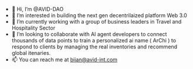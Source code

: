 - 👋 Hi, I’m @AVID-DAO
- 👀 I’m interested in building the next gen decentrilaized platform Web 3.0 
- 🌱 I’m currently working with a group of business leaders in Travel and Hospitality Sector
- 💞️ I’m looking to collaborate with AI agent developers to connect thousands of data points to train a personalized ai name ( ArChi ) to respond to clients by managing the real inventories and recommend global itenaries. 
- 📫 You can reach me at bijan@avid-int.com 

<!---
AVID-META/AVID-META is a ✨ special ✨ repository because its `README.md` (this file) appears on your GitHub profile.
You can click the Preview link to take a look at your changes.
--->
